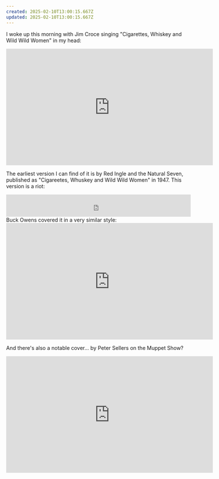 ```yaml
---
created: 2025-02-10T13:00:15.667Z
updated: 2025-02-10T13:00:15.667Z
---
```

I woke up this morning with Jim Croce singing "Cigarettes, Whiskey and Wild Wild Women" in my head:

<iframe width="560" height="315" src="https://www.youtube.com/embed/CVuk-pAr1h4?si=y8csZ7dmu0sB_XgM" title="YouTube video player" frameborder="0" allow="accelerometer; autoplay; clipboard-write; encrypted-media; gyroscope; picture-in-picture; web-share" referrerpolicy="strict-origin-when-cross-origin" allowfullscreen></iframe>

The earliest version I can find of it is by Red Ingle and the Natural Seven, published as "Cigareetes, Whuskey and Wild Wild Women" in 1947. This version is a riot:

<iframe src="https://archive.org/embed/capitol-15045-b-cigarettes-whiskey-and-wild-wild-women" width="500" height="60" frameborder="0" webkitallowfullscreen="true" mozallowfullscreen="true" allowfullscreen></iframe>
Buck Owens covered it in a very similar style:
<iframe width="560" height="315" src="https://www.youtube.com/embed/v4rY52SWklc?si=ty1e0fZ1G3zzj4VA" title="YouTube video player" frameborder="0" allow="accelerometer; autoplay; clipboard-write; encrypted-media; gyroscope; picture-in-picture; web-share" referrerpolicy="strict-origin-when-cross-origin" allowfullscreen></iframe>

And there's also a notable cover... by Peter Sellers on the Muppet Show?

<iframe width="560" height="315" src="https://www.youtube.com/embed/gkT5J2C8IVs?si=SEI0gmiLM5YYLRcX" title="YouTube video player" frameborder="0" allow="accelerometer; autoplay; clipboard-write; encrypted-media; gyroscope; picture-in-picture; web-share" referrerpolicy="strict-origin-when-cross-origin" allowfullscreen></iframe>